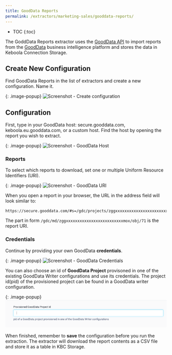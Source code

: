 ```yaml
---
title: GoodData Reports
permalink: /extractors/marketing-sales/gooddata-reports/
---
```


* TOC
{:toc}

The GoddData Reports extractor uses the [GoodData API](https://help.gooddata.com/display/doc/API+Reference#/reference/dashboards-and-reporting/export-a-large-report/export-a-raw-report) to import
reports from the [GoodData](https://www.gooddata.com/) business intelligence platform and stores the data in Keboola Connection Storage.

## Create New Configuration
Find GoodData Reports in the list of extractors and create a new configuration. Name it.

{: .image-popup}
![Screenshot - Create configuration](/extractors/marketing-sales/gooddata-reports/01-new-configuration.png)


## Configuration
First, type in your GoodData host: secure.gooddata.com, keboola.eu.gooddata.com, or a custom host. Find the host
by opening the report you wish to extract.

{: .image-popup}
![Screenshot - GoodData Host](/extractors/marketing-sales/gooddata-reports/02-host.png)

### Reports
To select which reports to download, set one or multiple Uniform Resource Identifiers (URI).

{: .image-popup}
![Screenshot - GoodData URI](/extractors/marketing-sales/gooddata-reports/03-uri.png)

When you open a report in your browser, the URL in the address field will look similar to:

    https://secure.gooddata.com/#s=/gdc/projects/zggxxxxxxxxxxxxxxxxxxxxxxxxxmox|analysisPage|head|/gdc/md/zggxxxxxxxxxxxxxxxxxxxxxxxxxmox/obj/71

The part in form `/gdc/md/zggxxxxxxxxxxxxxxxxxxxxxxxxxmox/obj/71` is the report URI.

### Credentials
Continue by providing your own GoodData **credentials**.

{: .image-popup}
![Screenshot - GoodData Credentials](/extractors/marketing-sales/gooddata-reports/04-credentials.png)

You can also choose an id of **GoodData Project** provisoned in one of the existing GoodData Writer configurations and use its credentials. The project id(pid) of the provisioned project can be found in a GoodData writer configuration.


{: .image-popup}
![Screenshot - Provisioned GoodData Project Id](/extractors/marketing-sales/gooddata-reports/05-writer-pid.png)

When finished, remember to **save** the configuration before you run the extraction. The extractor will download the report contents as a
CSV file and store it as a table in KBC Storage.
